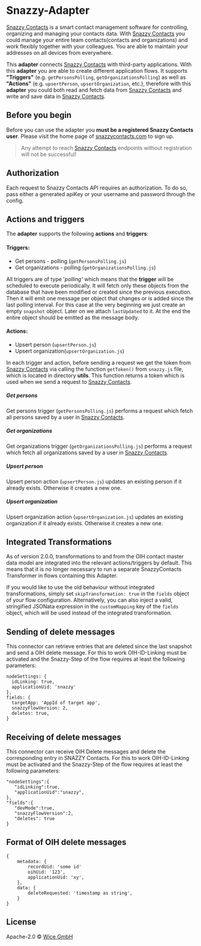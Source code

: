 # Snazzy-Adapter

[Snazzy Contacts](https://snazzycontacts.com) is a smart contact management software for controlling, organizing and managing your contacts data. With [Snazzy Contacts](https://snazzycontacts.com) you could manage your entire team contacts(contacts and organizations) and work flexibly together with your colleagues. You are able to maintain your addresses on all devices from everywhere.

This **adapter** connects [Snazzy Contacts](https://snazzycontacts.com) with third-party applications. With this **adapter** you are able to create different application flows. It supports **"Triggers"** (e.g. ``getPersonsPolling``, ``getOrganizationsPolling``) as well as **"Actions"** (e.g. ``upsertPerson``, ``upsertOrganization``, etc.), therefore with this **adapter** you could both read and fetch data from [Snazzy Contacts](https://snazzycontacts.com) and write and save data in [Snazzy Contacts](https://snazzycontacts.com).

## Before you begin

Before you can use the adapter you **must be a registered Snazzy Contacts user**. Please visit the home page of [snazzycontacts.com](https://snazzycontacts.com) to sign up.
> Any attempt to reach [Snazzy Contacts](https://snazzycontacts.com) endpoints without registration will not be successful!

## Authorization
Each request to Snazzy Contacts API requires an authorization. To do so, pass either a generated apiKey or your username and password through the config.


## Actions and triggers
The **adapter** supports the following **actions** and **triggers**:

#### Triggers:
  - Get persons - polling (```getPersonsPolling.js```)
  - Get organizations - polling (```getOrganizationsPolling.js```)

  All triggers are of type '*polling'* which means that the **trigger** will be scheduled to execute periodically. It will fetch only these objects from the database that have been modified or created since the previous execution. Then it will emit one message per object that changes or is added since the last polling interval. For this case at the very beginning we just create an empty `snapshot` object. Later on we attach ``lastUpdated`` to it. At the end the entire object should be emitted as the message body.

#### Actions:
  - Upsert person (```upsertPerson.js```)
  - Upsert organization(```upsertOrganization.js```)


In each trigger and action, before sending a request we get the token from [Snazzy Contacts](https://snazzycontacts.com) via calling the function ```getToken()``` from ```snazzy.js``` file, which is located in directory **utils**. This function returns a token which is used when we send a request to
[Snazzy Contacts](https://snazzycontacts.com).

##### Get persons

Get persons trigger (```getPersonsPolling.js```) performs a request which fetch all persons saved by a user in [Snazzy Contacts](https://snazzycontacts.com).

##### Get organizations

Get organizations trigger (```getOrganizationsPolling.js```) performs a request which fetch all organizations saved by a user in [Snazzy Contacts](https://snazzycontacts.com).

##### Upsert person

Upsert person action (``upsertPerson.js``) updates an existing person if it already exists. Otherwise it creates a new one.

##### Upsert organization

Upsert organization action (``upsertOrganization.js``) updates an existing organization if it already exists. Otherwise it creates a new one.

## Integrated Transformations

As of version 2.0.0, transformations to and from the OIH contact master data model are integrated into the relevant actions/triggers by default. This means that it is no longer necessary to run a separate SnazzyContacts Transformer in flows containing this Adapter.

If you would like to use the old behaviour without integrated transformations, simply set `skipTransformation: true` in the `fields` object of your flow configuration. Alternatively, you can also inject a valid, stringified JSONata expression in the `customMapping` key of the `fields` object, which will be used instead of the integrated transformation.

## Sending of delete messages

This connector can retrieve entries that are deleted since the last snapshot and send a OIH delete message. For this to work OIH-ID-Linking must be activated and the Snazzy-Step of the flow requires at least the following parameters:

```
nodeSettings: {
  idLinking: true,
  applicationUid: 'snazzy'
},
fields: {
  targetApp: 'AppId of target app',
  snazzyFlowVersion: 2,
  deletes: true,
}
```

## Receiving of delete messages

This connector can receive OIH Delete messages and delete the corresponding entry in SNAZZY Contacts. For this to work OIH-ID-Linking must be activated and the Snazzy-Step of the flow requires at least the following parameters:

```
"nodeSettings":{
   "idLinking":true,
   "applicationUid":"snazzy",
},
"fields":{
   "devMode":true,
   "snazzyFlowVersion":2,
   "deletes": true
}
```

## Format of OIH delete messages

```
{
    metadata: {
        recordUid: 'some id'
        oihUid: '123',
        applicationUid: 'xy',
    },
    data: {
        deleteRequested: 'timestamp as string',
    }
}
```

## License

Apache-2.0 © [Wice GmbH](https://wice.de/)
